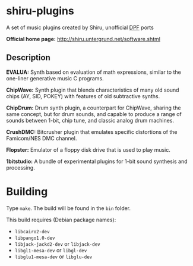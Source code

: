 # shiru-plugins

A set of music plugins created by Shiru, unofficial [DPF](https://github.com/DISTRHO/DPF) ports

**Official home page:** http://shiru.untergrund.net/software.shtml

## Description

**EVALUA:** Synth based on evaluation of math expressions, similar to the one-liner generative music C programs.

**ChipWave:** Synth plugin that blends characteristics of many old sound chips (AY, SID, POKEY) with features of old subtractive synths.

**ChipDrum:** Drum synth plugin, a counterpart for ChipWave, sharing the same concept, but for drum sounds, and capable to produce a range of sounds between 1-bit, chip tune, and classic analog drum machines.

**CrushDMC:** Bitcrusher plugin that emulates specific distortions of the Famicom/NES DMC channel.

**Flopster:** Emulator of a floppy disk drive that is used to play music.

**1bitstudio:** A bundle of experimental plugins for 1-bit sound synthesis and processing.

# Building

Type `make`. The build will be found in the `bin` folder.

This build requires (Debian package names):

- `libcairo2-dev`
- `libpango1.0-dev`
- `libjack-jackd2-dev` or `libjack-dev`
- `libgl1-mesa-dev` or `libgl-dev`
- `libglu1-mesa-dev` or `libglu-dev`
